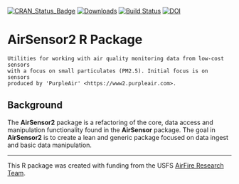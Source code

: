 [![CRAN\_Status\_Badge](http://www.r-pkg.org/badges/version/AirSensor2)](https://cran.r-project.org/package=AirSensor2)
[![Downloads](http://cranlogs.r-pkg.org/badges/AirSensor2)](https://cran.r-project.org/package=AirSensor2)
[![Build Status](https://travis-ci.org/MazamaScience/AirSensor2.svg?branch=master)](https://travis-ci.org/MazamaScience/AirSensor2)
[![DOI](https://zenodo.org/badge/483432538.svg)](https://zenodo.org/badge/latestdoi/483432538)

# AirSensor2 R Package

```
Utilities for working with air quality monitoring data from low-cost sensors
with a focus on small particulates (PM2.5). Initial focus is on sensors
produced by 'PurpleAir' <https://www2.purpleair.com>.
```

## Background

The **AirSensor2** package is a refactoring of the core, data access and 
manipulation functionality found in the **AirSensor** package. The goal in 
**AirSensor2** is to create a lean and generic package focused on data ingest
and basic data manipulation.

----

This R package was created with funding from the USFS 
[AirFire Research Team](https://www.airfire.org).
